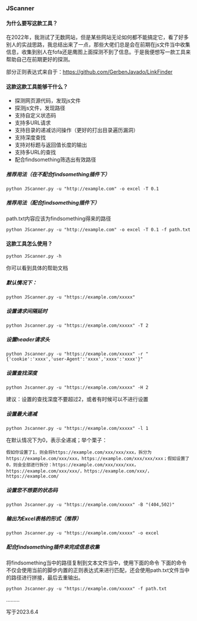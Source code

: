 ### JScanner

#### 为什么要写这款工具？

在2022年，我测试了无数网站，但是某些网站无论如何都不能搞定它，看了好多别人的实战思路，我总结出来了一点，那些大佬们总是会在前期在js文件当中收集信息，收集到别人在fofa还是鹰图上面探测不到了信息。于是我便想写一款工具来帮助自己在前期更好的探测。

部分正则表达式来自于：https://github.com/GerbenJavado/LinkFinder

#### 这款这款工具能够干什么？

- 探测网页源代码，发现js文件
- 探测js文件，发现路径
- 支持自定义状态码
- 支持多URL请求
- 支持目录的递减访问操作（更好的打出目录遍历漏洞）
- 支持深度查找
- 支持对标题与返回值长度的输出
- 支持多URL的查找
- 配合findsomething筛选出有效路径

##### 推荐用法（在不配合findsomething插件下）
```shell
python JScanner.py -u "http://example.com" -o excel -T 0.1 
```
##### 推荐用法（配合findsomething插件下）
path.txt内容应该为findsomething得来的路径
```shell
python JScanner.py -u "http://example.com" -o excel -T 0.1 -f path.txt
```

#### 这款工具怎么使用？

```shell
python JScanner.py -h
```

你可以看到具体的帮助文档

##### 默认情况下：

```shell
python JScanner.py -u "https://example.com/xxxxx"
```

##### 设置请求间隔延时

```shell
python Jscanner.py -u "https://example.com/xxxxx" -T 2
```

##### 设置header请求头

```shell
python Jscanner.py -u "https://example.com/xxxxx" -r "{'cookie':'xxxx','user-Agent':'xxxx','xxxx':'xxxx'}"
```

##### 设置查找深度

```shell
python Jscanner.py -u "https://example.com/xxxxx" -H 2
```

建议：设置的查找深度不要超过2，或者有时候可以不进行设置

##### 设置最大递减

```shell
python Jscanner.py -u "https://example.com/xxxxx" -l 1
```

在默认情况下为0，表示全递减；举个栗子：

```
假如你设置了1，则会将https://example.com/xxx/xxx/xxx，拆分为https://example.com/xxx/xxx，https://example.com/xxx/xxx/xxx；假如设置了0，则会全部进行拆分：https://example.com/xxx/xxx/xxx，https://example.com/xxx/xxx/，https://example.com/xxx/，https://example.com/
```

##### 设置您不想要的状态码

```shell
python Jscanner.py -u "https://example.com/xxxxx" -B "(404,502)"
```
##### 输出为Excel表格的形式（推荐）
```shell
python Jscanner.py -u "https://example.com/xxxxx" -o excel
```
##### 配合findsomething插件来完成信息收集
将findsomething当中的路径复制到文本文件当中，使用下面的命令
下面的命令不仅会使用当前的脚步内置的正则表达式来进行匹配，还会使用path.txt文件当中的路径进行拼接，最后去重输出。

```shell
python Jscanner.py -u "https://example.com/xxxxx" -f path.txt
```

.........



写于2023.6.4
